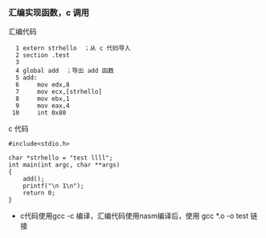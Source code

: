 ### 汇编实现函数，c 调用
汇编代码
```
  1 extern strhello  ；从 c 代码导入
  2 section .test
  3 
  4 global add  ；导出 add 函数
  5 add:
  6     mov edx,8
  7     mov ecx,[strhello]
  8     mov ebx,1
  9     mov eax,4
 10     int 0x80
```
c 代码
```
#include<stdio.h>

char *strhello = "test llll";
int main(int argc, char **args)
{   
    add();
    printf("\n 1\n");
    return 0;
}
```
* c代码使用gcc -c 编译，汇编代码使用nasm编译后，使用 gcc *.o -o test 链接
